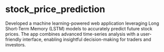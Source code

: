 # stock_price_prediction
Developed a machine learning-powered web application leveraging Long Short-Term Memory (LSTM) models to accurately predict future stock prices. The app combines advanced time-series analysis with a user-friendly interface, enabling insightful decision-making for traders and investors. 
